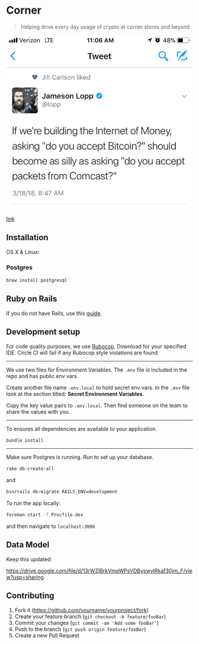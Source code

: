# Corner

> Helping drive every day usage of crypto at corner stores and beyond

![tweet](https://github.com/helios-coop/corner/blob/master/app/assets/images/jamseson_lopp_tweet.jpg?raw=true)

[link](https://twitter.com/lopp/status/975398250709766144)

## Installation

OS X & Linux:

### Postgres

```sh
brew install postgresql
```

## Ruby on Rails

If you do not have Rails, use this [guide](http://installrails.com).

## Development setup

For code quality purposes, we use [Rubocop](https://github.com/bbatsov/rubocop). Download for your specified IDE. Circle CI will fail if any Rubocop style violations are found.

---

We use two files for Environment Variables.
The `.env` file is included in the repo and has public env vars.

Create another file name `.env.local` to hold secret env vars.
In the `.env` file look at the section titled: **Secret Environment Variables**.

Copy the key value pairs to `.env.local`. Then find someone on the team to share
the values with you.

---

To ensures all dependencies are available to your application.

```sh
bundle install
```

---

Make sure Postgres is running. Run to set up your database.

```sh
rake db:create:all
```

and

```sh
bin/rails db:migrate RAILS_ENV=development
```

To run the app locally:

```sh
foreman start -f Procfile.dev
```

and then navigate to `localhost:3000`

## Data Model

Keep this updated:

https://drive.google.com/file/d/13rWZlBrkVmeWPsVDByswylRkaf30jm_F/view?usp=sharing

## Contributing

1. Fork it (<https://github.com/yourname/yourproject/fork>)
2. Create your feature branch (`git checkout -b feature/fooBar`)
3. Commit your changes (`git commit -am 'Add some fooBar'`)
4. Push to the branch (`git push origin feature/fooBar`)
5. Create a new Pull Request
